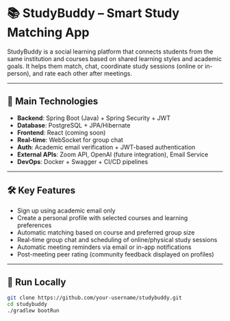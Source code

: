 # 📚 StudyBuddy – Smart Study Matching App

StudyBuddy is a social learning platform that connects students from the same institution and courses based on shared learning styles and academic goals. It helps them match, chat, coordinate study sessions (online or in-person), and rate each other after meetings.

---

## 🚀 Main Technologies

- **Backend**: Spring Boot (Java) + Spring Security + JWT  
- **Database**: PostgreSQL + JPA/Hibernate  
- **Frontend**: React (coming soon)  
- **Real-time**: WebSocket for group chat  
- **Auth**: Academic email verification + JWT-based authentication  
- **External APIs**: Zoom API, OpenAI (future integration), Email Service  
- **DevOps**: Docker + Swagger + CI/CD pipelines  

---

## 🛠️ Key Features

- Sign up using academic email only  
- Create a personal profile with selected courses and learning preferences  
- Automatic matching based on course and preferred group size  
- Real-time group chat and scheduling of online/physical study sessions  
- Automatic meeting reminders via email or in-app notifications  
- Post-meeting peer rating (community feedback displayed on profiles)

---

## 🧪 Run Locally

```bash
git clone https://github.com/your-username/studybuddy.git
cd studybuddy
./gradlew bootRun
